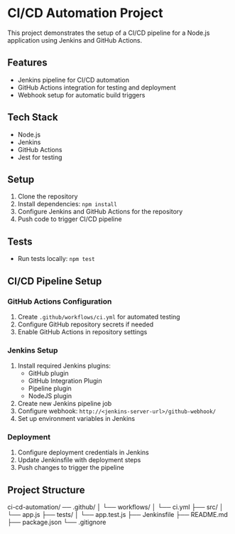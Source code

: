 # CI/CD Automation Project

This project demonstrates the setup of a CI/CD pipeline for a Node.js application using Jenkins and GitHub Actions.

## Features
- Jenkins pipeline for CI/CD automation
- GitHub Actions integration for testing and deployment
- Webhook setup for automatic build triggers

## Tech Stack
- Node.js
- Jenkins
- GitHub Actions
- Jest for testing

## Setup
1. Clone the repository
2. Install dependencies: `npm install`
3. Configure Jenkins and GitHub Actions for the repository
4. Push code to trigger CI/CD pipeline

## Tests
- Run tests locally: `npm test`

## CI/CD Pipeline Setup

### GitHub Actions Configuration
1. Create `.github/workflows/ci.yml` for automated testing
2. Configure GitHub repository secrets if needed
3. Enable GitHub Actions in repository settings

### Jenkins Setup
1. Install required Jenkins plugins:
   - GitHub plugin
   - GitHub Integration Plugin
   - Pipeline plugin
   - NodeJS plugin
2. Create new Jenkins pipeline job
3. Configure webhook: `http://<jenkins-server-url>/github-webhook/`
4. Set up environment variables in Jenkins

### Deployment
1. Configure deployment credentials in Jenkins
2. Update Jenkinsfile with deployment steps
3. Push changes to trigger the pipeline

## Project Structure

ci-cd-automation/
── .github/
│ └── workflows/
│ └── ci.yml
├── src/
│ └── app.js
├── tests/
│ └── app.test.js
├── Jenkinsfile
├── README.md
├── package.json
└── .gitignore